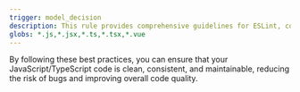 ```yaml
---
trigger: model_decision
description: This rule provides comprehensive guidelines for ESLint, covering code organization, common patterns, performance, security, testing, and tooling, ensuring high-quality, maintainable JavaScript/TypeScript code.
globs: *.js,*.jsx,*.ts,*.tsx,*.vue
---
```


By following these best practices, you can ensure that your JavaScript/TypeScript code is clean, consistent, and maintainable, reducing the risk of bugs and improving overall code quality.
